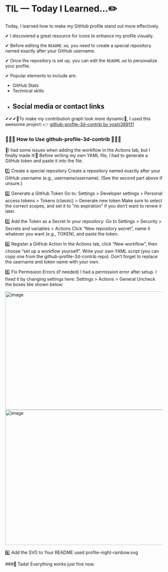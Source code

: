 # TIL — Today I Learned...✏️


Today, I learned how to make my GitHub profile stand out more effectively.

✔ I discovered a great resource for icons to enhance my profile visually.

✔ Before editing the `README.md`, you need to create a special repository named exactly after your GitHub username.

✔ Once the repository is set up, you can edit the `README.md` to personalize your profile.

✔ Popular elements to include are:
   - GitHub Stats
   - Technical skills
   - Social media or contact links
     ---
✔✔✔🌱To make my contribution graph look more dynamic🌱, I used this awesome project:
   👉 [github-profile-3d-contrib by yoshi389111](https://github.com/yoshi389111/github-profile-3d-contrib)

### 🧩🌈🎨 How to Use github-profile-3d-contrib 🧩🌈🎨
🔧I had some issues when adding the workflow in the Actions tab, but I finally made it!🔧
Before writing my own YAML file, I had to generate a GitHub token and paste it into the file.

1️⃣ Create a special repository
Create a repository named exactly after your GitHub username (e.g., username/username).
(See the second part above if unsure.)

2️⃣ Generate a GitHub Token
Go to:
Settings > Developer settings > Personal access tokens > Tokens (classic) > Generate new token
Make sure to select the correct scopes, and set it to "no expiration" if you don’t want to renew it later.

3️⃣ Add the Token as a Secret
In your repository:
Go to Settings > Security > Secrets and variables > Actions
Click “New repository secret”, name it whatever you want (e.g., TOKEN), and paste the token.

4️⃣ Register a GitHub Action
In the Actions tab, click “New workflow”, then choose “set up a workflow yourself”.
Write your own YAML script (you can copy one from the github-profile-3d-contrib repo).
Don’t forget to replace the username and token name with your own.

5️⃣ Fix Permission Errors (if needed)
I had a permission error after setup.
I fixed it by changing settings here:
Settings > Actions > General
Uncheck the boxes like shown below:

<img width="606" height="377" alt="image" src="https://github.com/user-attachments/assets/b641b4e1-67d2-42b6-8585-6cb91cf09062" /> <img width="576" height="431" alt="image" src="https://github.com/user-attachments/assets/2f4e1d69-0cff-4e18-bc5e-0b246e6941fc" />

6️⃣ Add the SVG to Your README
used profile-night-rainbow.svg

###🎉 Tada! Everything works just fine now.
